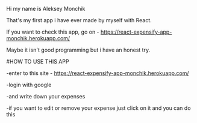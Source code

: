 Hi my name is Aleksey Monchik

That's my first app i have ever made by myself with React.

If you want to check this app, go on - https://react-expensify-app-monchik.herokuapp.com/

Maybe it isn't good programming but i have an honest try.

#HOW TO USE THIS APP

-enter to this site - https://react-expensify-app-monchik.herokuapp.com/

-login with google

-and write down your expenses

-if you want to edit or remove your expense just click on it and you can do this
